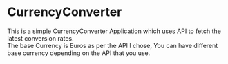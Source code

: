 # CurrencyConverter
This is a simple CurrencyConverter Application which uses API to fetch the latest conversion rates.<br/>
The base Currency is Euros as per the API I chose, You can have different base currency depending on the API that you use.
